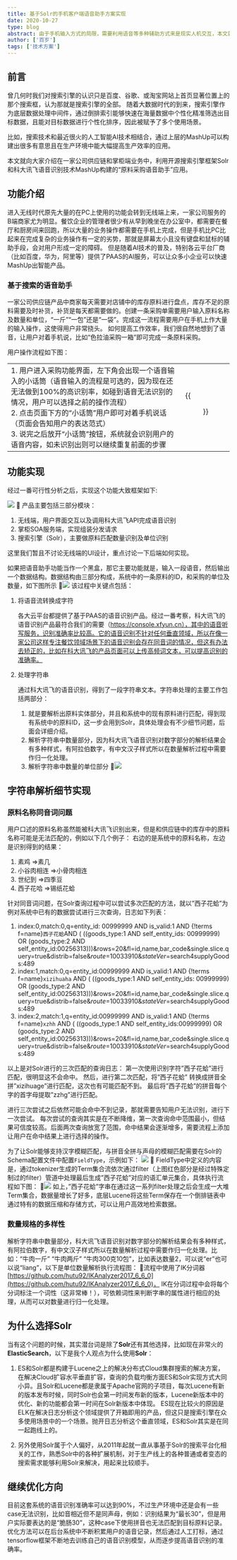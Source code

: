 ```yaml
---
title: 基于Solr的手机客户端语音助手方案实现
date: 2020-10-27
type: blog
abstract: 由于手机输入方式的局限，需要利用语音等多种辅助方式来是现实人机交互，本文就介绍一个利用Solr在手机上实现语音助手的方案，希望对大家有所帮助
author: ['百岁']
tags: ['技术方案']
---
```


## 前言
曾几何时我们对搜索引擎的认识只是百度、谷歌、或淘宝网站上首页显著位置上的那个搜索框，认为那就是搜索引擎的全部。
随着大数据时代的到来，搜索引擎作为底层数据处理中间件，通过倒排索引能够快速在海量数据中个性化精准筛选出目标数据，且能对目标数据进行个性化排序，因此被赋予了多个使用场景。

比如，搜索技术和最近很火的人工智能AI技术相结合，通过上层的MashUp可以构建出很多有意思且在生产环境中能大幅提高生产效率的应用。

本文就向大家介绍在一家公司供应链和掌柜端业务中，利用开源搜索引擎框架Solr和科大讯飞语音识别技术MashUp构建的“原料采购语音助手”应用。

## 功能介绍
进入无线时代原先大量的在PC上使用的功能会转到无线端上来，一家公司服务的B端商家尤为明显。餐饮企业的管理者很少有从早到晚坐在办公室中，都需要在餐厅和厨房间来回跑，所以大量的业务操作都需要在手机上完成，但是手机比PC比起来在完成复杂的业务操作有一定的劣势，那就是屏幕太小且没有键盘和鼠标的辅助手段，会对用户形成一定的障碍。
但是随着AI技术的普及，特别各云平台厂商（比如百度，华为，阿里等）提供了PAAS的AI服务，可以让众多小企业可以快速MashUp出智能产品。

### 基于搜索的语音助手
一家公司供应链产品中商家每天需要对店铺中的库存原料进行盘点，库存不足的原料需要及时补货，补货是每天都需要做的。创建一条采购单需要用户输入原料名称及数量和单位，“一斤”“一包”还是“一袋”。完成这一流程需要用户在手机上作大量的输入操作，这使得用户非常挠头。
如何提高工作效率，我们很自然地想到了语音，让用户对着手机说，比如“色拉油采购一箱”即可完成一条原料采购。

用户操作流程如下图：

<table>
 <tr>
  <td>
  1. 用户进入采购功能界面，左下角会出现一个语音输入的小话筒（语音输入的流程是可选的，因为现在还无法做到100%的高识别率，如碰到语音无法识别的情况，用户可以选择之前的操作流程）<br>
  2. 点击页面下方的“小话筒”用户即可对着手机说话（页面会告知用户的表达范式）<br>
  3. 说完之后放开“小话筒”按钮，系统就会识别用户的语音内容，如未识别出则可以继续重复前面的步骤<br>
  </td>
  <td>
  {{<figure src="mobile-ui-diagram.png">}}
  </td>
 </tr>
</table>



## 功能实现
经过一番可行性分析之后，实现这个功能大致框架如下:

![](process-seguence.png)

产品主要包括三部分模块：
1. 无线端，用户界面交互以及调用科大讯飞API完成语音识别
2. 掌柜SOA服务端，实现组装分发请求
3. 搜索引擎（Solr），主要做原料匹配数量识别及单位识别

这里我们暂且不讨论无线端的UI设计，重点讨论一下后端如何实现。

如果把语音助手功能当作一个黑盒，那它主要功能就是，输入一段语音，然后输出一个数据结构。数据结构由三部分构成，系统中的一条原料的ID，和采购的单位及数量，如下图所示
![](token-recognize.png)
该过程中关键点包括：
1. 将语音流转换成字符

    各大云平台都提供了基于PAAS的语音识别产品。经过一番考察，科大讯飞的语音识别产品最符合我们的需要（https://console.xfyun.cn），其中的语音听写服务，识别准确率比较高。它的语音识别不针对任何垂直领域，所以在像一家公司这样专注餐饮领域场景下的语音识别会存在同音词的情况，但这有办法去矫正的，比如在科大讯飞的产品页面可以上传高频词文本，可以提高识别的准确率。 

2. 处理字符串

    通过科大讯飞的语音识别，得到了一段字符串文本。字符串处理的主要工作包括两部分：
    1. 就是要解析出原料实体部分，并且和系统中的现有原料进行匹配，得到现有系统中的原料ID，这一步会用到Solr，具体处理会有不少细节问题，后面会详细介绍。
    2. 解析字符串中数量部分，因为科大讯飞语音识别对数字部分的解析结果会有多种样式，有阿拉伯数字，有中文汉子样式所以在数量解析过程中需要作归一化处理。
    3. 解析字符串中数量的单位部分
    ![](recognize-flowchart.png)
## 字符串解析细节实现
### 原料名称同音词问题
用户口述的原料名称虽然能被科大讯飞识别出来，但是和供应链中的库存中的原料名称可能是无法匹配的，例如以下几个例子：
右边的是系统中的原料名称，左边是识别得到的结果：
1. 素鸡      =>素几 
2. 小谷肉相连 =>小骨肉相连 
3. 世纪到     =>四季豆
4. 西子花哈   =>锡纸花蛤

针对同音词问题，在Solr查询过程中可以尝试多次匹配的方法，就以”西子花蛤”为例对系统中已有的数据尝试进行三次查询，日志如下列表：

1. index:0,match:0,q=entity_id: 00999999 AND is_valid:1 AND {!terms f=name}`西子花蛤`AND ( ((goods_type:1 AND self_entity_ids: 00999999) OR (goods_type:2 AND self_entity_id:00256313)))&rows=20&fl=id,name,bar_code&single.slice.query=true&distrib=false&_route_=10033910&_stateVer_=search4supplyGoods:489
2. index:1,match:0,q=entity_id:00999999 AND is_valid:1 AND {!terms f=name}`xizihuaha` AND ( ((goods_type:1 AND self_entity_ids: 00999999) OR (goods_type:2 AND self_entity_id:00256313)))&rows=20&fl=id,name,bar_code&single.slice.query=true&distrib=false&_route_=10033910&_stateVer_=search4supplyGoods:489
3. index:2,match:1,q=entity_id:00999999 AND is_valid:1 AND {!terms f=name}`xzhh` AND ( ((goods_type:1 AND self_entity_ids:00999999) OR (goods_type:2 AND self_entity_id:00256313)))&rows=20&fl=id,name,bar_code&single.slice.query=true&distrib=false&_route_=10033910&_stateVer_=search4supplyGoods:489


以上是对Solr进行的三次匹配的查询日志：
第一次使用识别字符”西子花蛤”进行匹配，很明显这不会命中。
然后，进行第二次匹配，将”西子花蛤” 转换成拼音全拼”xizihuage”进行匹配，这次也有可能匹配不到。
最后将”西子花蛤”的拼音每个字的首字母提取”zzhg”进行匹配。

进行三次尝试之后依然可能会命中不到记录，那就需要告知用户无法识别，进行下一次尝试。
每次尝试的查询其实是在不断降维，第一次查询命中范围最小，但结果可信度较高。后面两次查询放宽了范围，命中结果会逐渐增多，需要流程上添加让用户在命中结果上进行选择的操作。

为了让Solr能够支持汉字模糊匹配，与拼音全拼与声母的模糊匹配需要在Solr的Schema配置文件中配置`FieldType`，示例如下：
![](schema-fieldtype.png)

FieldType中定义的内容是，通过tokenizer生成的Term集合流依次通过filter（上图红色部分是经过特殊定制过的filter）管道中处理最后生成”西子花蛤”对应的语汇单元集合，具体执行流程如下图：
![](token-recognize-component.png)
如上，”西子花蛤”字串在通过这一系列filter处理之后会生成一大堆Term集合，数据量增长了好多，底层Lucene将这些Term保存在一个倒排链表中通过特有的数据压缩和存储方式，可以让用户高效地检索数据。
### 数量规格的多样性
解析字符串中数量部分，科大讯飞语音识别对数字部分的解析结果会有多种样式，有阿拉伯数字，有中文汉子样式所以在数量解析过程中需要作归一化处理。比如：“牛肉一斤”  “牛肉两斤” “牛肉300克10包”，比如表达数量2，可以说“er”也可以说“liang”，以下是单位数量解析执行流程图：

流程中使用了IK分词器[https://github.com/hutu92/IKAnalyzer2017_6_6_0](https://github.com/hutu92/IKAnalyzer2017_6_6_0)，
IK在分词过程中会将每个分词标注一个词性（这非常棒！），可依赖词性来判断字串的属性进行相应的处理，从而可以对数量进行归一化处理。

## 为什么选择Solr
当有这个问题的时候，其实潜台词是除了**Solr**还有其他选择，比如现在非常火的**ElasticSearch**，以下是我个人观点为什么使用**Solr**：

1. ES和Solr都是构建于Lucene之上的解决分布式Cloud集群搜索的解决方案，在解决Cloud扩容水平垂直扩容，查询的负载均衡方面ES和Solr实现方式大同小异。且Solr和Lucene都是隶属于Apache官网的子项目，每次Lucene有新的版本发布时候，同时Solr也会第一时间发布新的版本，Lucene新版本中的优化、新的功能都会第一时间在Solr新版本中体现。
ES现在比较火的原因是ELK在解决日志分析这个领域提供了开箱即用的产品，但这只是搜索引擎在众多使用场景中的一个场景。抛开日志分析这个垂直领域，ES和Solr其实是在同一起跑线上的。

2. 另外使用Solr属于个人偏好，从2011年起就一直从事基于Solr的搜索平台化相关的工作，熟悉Solr中的各种扩展机制，对于生产线上的各种普通或者变态的搜索需求能够利用Solr来解决，用起来比较顺手。

## 继续优化方向
目前这套系统的语音识别准确率可以达到90%，不过生产环境中还是会有一些case无法识别，比如音相近但不是同声母，例如：识别结果为“最长30”，但是用户实际要表达的是“脆肠30”，这种case下使用拼音也无法匹配到目标原料记录。
优化方法可以在后台系统中不断积累用户的语音记录，然后通过人工打标，通过tensorflow框架不断地去训练自己的语音识别模型，从而逐步提高语音识别的准确率。
